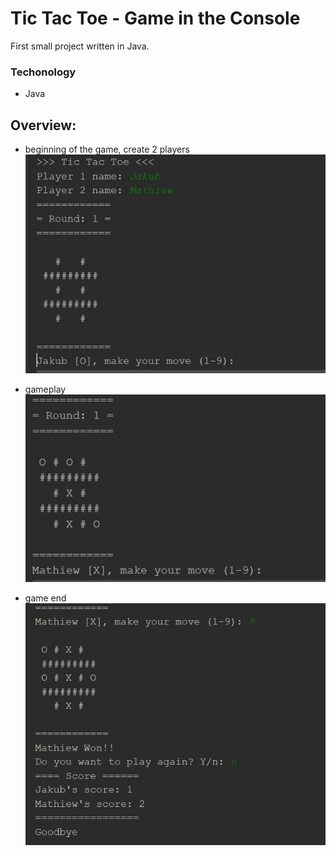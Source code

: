 # Tic Tac Toe - Game in the Console

First small project written in Java. 

### Techonology
- Java

## Overview:

 - beginning of the game, create 2 players
 ![Game start](./docs/game_start.JPG)
 
 - gameplay
 ![gameplay](./docs/gameplay.JPG)
 
 - game end
 ![game end](./docs/game_end.JPG)
 
 
